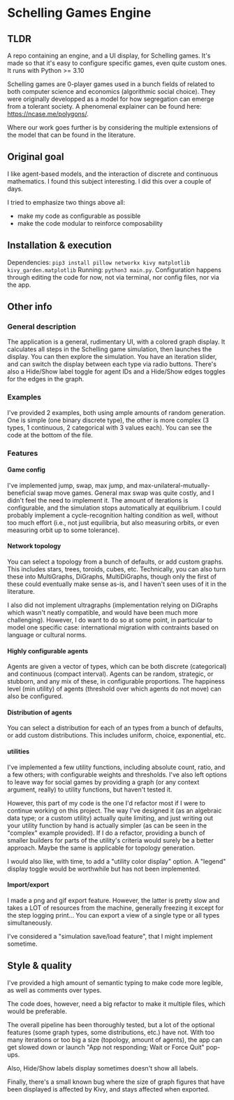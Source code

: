 # Schelling Games Engine

## TLDR

A repo containing an engine, and a UI display, for Schelling games. It's made so that it's easy to configure specific games, even quite custom ones. It runs with Python >= 3.10

Schelling games are 0-player games used in a bunch fields of related to both computer science and economics (algorithmic social choice). They were originally developped as a model for how segregation can emerge from a tolerant society. A phenomenal explainer can be found here: https://ncase.me/polygons/.

Where our work goes further is by considering the multiple extensions of the model that can be found in the literature.

## Original goal

I like agent-based models, and the interaction of discrete and continuous mathematics. I found this subject interesting. I did this over a couple of days.

I tried to emphasize two things above all:
- make my code as configurable as possible
- make the code modular to reinforce composability


## Installation & execution

Dependencies: `pip3 install pillow networkx kivy matplotlib kivy_garden.matplotlib`
Running: `python3 main.py`.
Configuration happens through editing the code for now, not via terminal, nor config files, nor via the app.

## Other info

### General description

The application is a general, rudimentary UI, with a colored graph display. It calculates all steps in the Schelling game simulation, then launches the display. You can then explore the simulation. You have an iteration slider, and can switch the display between each type via radio buttons. There's also a Hide/Show label toggle for agent IDs and a Hide/Show edges toggles for the edges in the graph. 

### Examples

I've provided 2 examples, both using ample amounts of random generation. One is simple (one binary discrete type), the other is more complex (3 types, 1 continuous, 2 categorical with 3 values each). You can see the code at the bottom of the file.

### Features

#### Game config

I've implemented jump, swap, max jump, and max-unilateral-mutually-beneficial swap move games. General max swap was quite costly, and I didn't feel the need to implement it. The amount of iterations is configurable, and the simulation stops automatically at equilibrium. I could probably implement a cycle-recognition halting condition as well, without too much effort (i.e., not just equilibria, but also measuring orbits, or even measuring orbit up to some tolerance).

#### Network topology

You can select a topology from a bunch of defaults, or add custom graphs. This includes stars, trees, toroids, cubes, etc. Technically, you can also turn these into MultiGraphs, DiGraphs, MultiDiGraphs, though only the first of these could eventually make sense as-is, and I haven't seen uses of it in the literature.

I also did not implement ultragraphs (implementation relying on DiGraphs which wasn't neatly compatible, and would have been much more challenging). However, I do want to do so at some point, in particular to model one specific case: international migration with contraints based on language or cultural norms.

#### Highly configurable agents

Agents are given a vector of types, which can be both discrete (categorical) and continuous (compact interval). Agents can be random, strategic, or stubborn, and any mix of these, in configurable proportions. The happiness level (min utility) of agents (threshold over which agents do not move) can also be configured.

#### Distribution of agents

You can select a distribution for each of an types from a bunch of defaults, or add custom distributions. This includes uniform, choice, exponential, etc.

#### utilities

I've implemented a few utility functions, including absolute count, ratio, and a few others; with configurable weights and thresholds. I've also left options to leave way for social games by providing a graph (or any context argument, really) to utility functions, but haven't tested it.

However, this part of my code is the one I'd refactor most if I were to continue working on this project. The way I've designed it (as an algebraic data type; or a custom utility) actually quite limiting, and just writing out your utility function by hand is actually simpler (as can be seen in the "complex" example provided). If I do a refactor, providing a bunch of smaller builders for parts of the utility's criteria would surely be a better approach. Maybe the same is applicable for topology generation.

I would also like, with time, to add a "utility color display" option. A "legend" display toggle would be worthwhile but has not been implemented.

#### Import/export

I made a png and gif export feature. However, the latter is pretty slow and takes a LOT of resources from the machine, generally freezing it except for the step logging print... You can export a view of a single type or all types simultaneously.

I've considered a "simulation save/load feature", that I might implement sometime.

## Style & quality

I've provided a high amount of semantic typing to make code more legible, as well as comments over types.

The code does, however, need a big refactor to make it multiple files, which would be preferable.

The overall pipeline has been thoroughly tested, but a lot of the optional features (some graph types, some distributions, etc.) have not. With too many iterations or too big a size (topology, amount of agents), the app can get slowed down or launch "App not responding; Wait or Force Quit" pop-ups.

Also, Hide/Show labels display sometimes doesn't show all labels.

Finally, there's a small known bug where the size of graph figures that have been displayed is affected by Kivy, and stays affected when exported.

